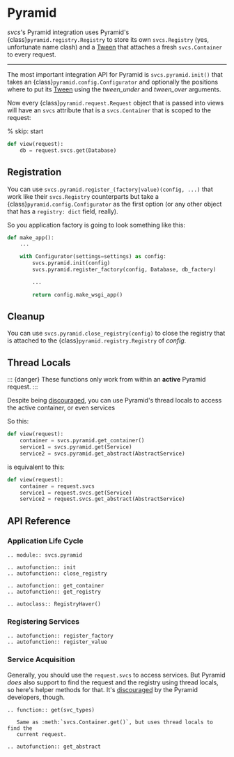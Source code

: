 # Pyramid

*svcs*'s Pyramid integration uses Pyramid's {class}`pyramid.registry.Registry` to store its own `svcs.Registry` (yes, unfortunate name clash) and a [Tween] that attaches a fresh `svcs.Container` to every request.

---

The most important integration API for Pyramid is `svcs.pyramid.init()` that takes an {class}`pyramid.config.Configurator` and optionally the positions where to put its [Tween] using the *tween_under* and *tween_over* arguments.

Now every {class}`pyramid.request.Request` object that is passed into views will have an `svcs` attribute that is a `svcs.Container` that is scoped to the request:

% skip: start

```python
def view(request):
    db = request.svcs.get(Database)
```

## Registration

You can use `svcs.pyramid.register_(factory|value)(config, ...)` that work like their `svcs.Registry` counterparts but take a {class}`pyramid.config.Configurator` as the first option (or any other object that has a `registry: dict` field, really).

So you application factory is going to look something like this:

```python
def make_app():
    ...

    with Configurator(settings=settings) as config:
        svcs.pyramid.init(config)
        svcs.pyramid.register_factory(config, Database, db_factory)

        ...

        return config.make_wsgi_app()

```

## Cleanup

You can use `svcs.pyramid.close_registry(config)` to close the registry that is attached to the {class}`pyramid.registry.Registry` of *config*.


## Thread Locals

::: {danger}
These functions only work from within an **active** Pyramid request.
:::

Despite being [discouraged], you can use Pyramid's thread locals to access the active container, or even services

So this:

```python
def view(request):
    container = svcs.pyramid.get_container()
    service1 = svcs.pyramid.get(Service)
    service2 = svcs.pyramid.get_abstract(AbstractService)
```

is equivalent to this:

```python
def view(request):
    container = request.svcs
    service1 = request.svcs.get(Service)
    service2 = request.svcs.get_abstract(AbstractService)
```

[Tween]: https://docs.pylonsproject.org/projects/pyramid/en/main/glossary.html#term-tween


## API Reference

### Application Life Cycle

```{eval-rst}
.. module:: svcs.pyramid

.. autofunction:: init
.. autofunction:: close_registry

.. autofunction:: get_container
.. autofunction:: get_registry

.. autoclass:: RegistryHaver()
```


### Registering Services

```{eval-rst}
.. autofunction:: register_factory
.. autofunction:: register_value
```


### Service Acquisition

Generally, you should use the `request.svcs` to access services.
But Pyramid _does_ also support to find the request and the registry using thread locals, so here's helper methods for that.
It's [discouraged] by the Pyramid developers, though.

```{eval-rst}
.. function:: get(svc_types)

   Same as :meth:`svcs.Container.get()`, but uses thread locals to find the
   current request.

.. autofunction:: get_abstract
```

[discouraged]: https://docs.pylonsproject.org/projects/pyramid/en/main/narr/threadlocals.html
